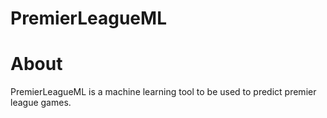 # PremierLeagueML


# About
PremierLeagueML is a machine learning tool to be used to predict premier league games. 
